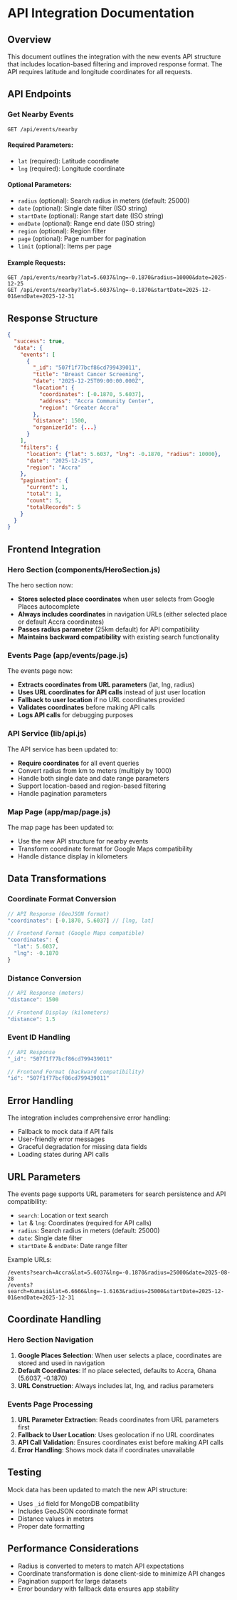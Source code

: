 # API Integration Documentation

## Overview
This document outlines the integration with the new events API structure that includes location-based filtering and improved response format. The API requires latitude and longitude coordinates for all requests.

## API Endpoints

### Get Nearby Events
```
GET /api/events/nearby
```

#### Required Parameters:
- `lat` (required): Latitude coordinate
- `lng` (required): Longitude coordinate  

#### Optional Parameters:
- `radius` (optional): Search radius in meters (default: 25000)
- `date` (optional): Single date filter (ISO string)
- `startDate` (optional): Range start date (ISO string)
- `endDate` (optional): Range end date (ISO string)
- `region` (optional): Region filter
- `page` (optional): Page number for pagination
- `limit` (optional): Items per page

#### Example Requests:
```
GET /api/events/nearby?lat=5.6037&lng=-0.1870&radius=10000&date=2025-12-25
GET /api/events/nearby?lat=5.6037&lng=-0.1870&startDate=2025-12-01&endDate=2025-12-31
```

## Response Structure

```json
{
  "success": true,
  "data": {
    "events": [
      {
        "_id": "507f1f77bcf86cd799439011",
        "title": "Breast Cancer Screening",
        "date": "2025-12-25T09:00:00.000Z",
        "location": {
          "coordinates": [-0.1870, 5.6037],
          "address": "Accra Community Center",
          "region": "Greater Accra"
        },
        "distance": 1500,
        "organizerId": {...}
      }
    ],
    "filters": {
      "location": {"lat": 5.6037, "lng": -0.1870, "radius": 10000},
      "date": "2025-12-25",
      "region": "Accra"
    },
    "pagination": {
      "current": 1,
      "total": 1,
      "count": 5,
      "totalRecords": 5
    }
  }
}
```

## Frontend Integration

### Hero Section (components/HeroSection.js)
The hero section now:
- **Stores selected place coordinates** when user selects from Google Places autocomplete
- **Always includes coordinates** in navigation URLs (either selected place or default Accra coordinates)
- **Passes radius parameter** (25km default) for API compatibility
- **Maintains backward compatibility** with existing search functionality

### Events Page (app/events/page.js)
The events page now:
- **Extracts coordinates from URL parameters** (lat, lng, radius)
- **Uses URL coordinates for API calls** instead of just user location
- **Fallback to user location** if no URL coordinates provided
- **Validates coordinates** before making API calls
- **Logs API calls** for debugging purposes

### API Service (lib/api.js)
The API service has been updated to:
- **Require coordinates** for all event queries
- Convert radius from km to meters (multiply by 1000)
- Handle both single date and date range parameters
- Support location-based and region-based filtering
- Handle pagination parameters

### Map Page (app/map/page.js)
The map page has been updated to:
- Use the new API structure for nearby events
- Transform coordinate format for Google Maps compatibility
- Handle distance display in kilometers

## Data Transformations

### Coordinate Format Conversion
```javascript
// API Response (GeoJSON format)
"coordinates": [-0.1870, 5.6037] // [lng, lat]

// Frontend Format (Google Maps compatible)
"coordinates": {
  "lat": 5.6037,
  "lng": -0.1870
}
```

### Distance Conversion
```javascript
// API Response (meters)
"distance": 1500

// Frontend Display (kilometers)
"distance": 1.5
```

### Event ID Handling
```javascript
// API Response
"_id": "507f1f77bcf86cd799439011"

// Frontend Format (backward compatibility)
"id": "507f1f77bcf86cd799439011"
```

## Error Handling

The integration includes comprehensive error handling:
- Fallback to mock data if API fails
- User-friendly error messages
- Graceful degradation for missing data fields
- Loading states during API calls

## URL Parameters

The events page supports URL parameters for search persistence and API compatibility:
- `search`: Location or text search
- `lat` & `lng`: Coordinates (required for API calls)
- `radius`: Search radius in meters (default: 25000)
- `date`: Single date filter
- `startDate` & `endDate`: Date range filter

Example URLs:
```
/events?search=Accra&lat=5.6037&lng=-0.1870&radius=25000&date=2025-08-28
/events?search=Kumasi&lat=6.6666&lng=-1.6163&radius=25000&startDate=2025-12-01&endDate=2025-12-31
```

## Coordinate Handling

### Hero Section Navigation
1. **Google Places Selection**: When user selects a place, coordinates are stored and used in navigation
2. **Default Coordinates**: If no place selected, defaults to Accra, Ghana (5.6037, -0.1870)
3. **URL Construction**: Always includes lat, lng, and radius parameters

### Events Page Processing
1. **URL Parameter Extraction**: Reads coordinates from URL parameters first
2. **Fallback to User Location**: Uses geolocation if no URL coordinates
3. **API Call Validation**: Ensures coordinates exist before making API calls
4. **Error Handling**: Shows mock data if coordinates unavailable

## Testing

Mock data has been updated to match the new API structure:
- Uses `_id` field for MongoDB compatibility
- Includes GeoJSON coordinate format
- Distance values in meters
- Proper date formatting

## Performance Considerations

- Radius is converted to meters to match API expectations
- Coordinate transformation is done client-side to minimize API changes
- Pagination support for large datasets
- Error boundary with fallback data ensures app stability
